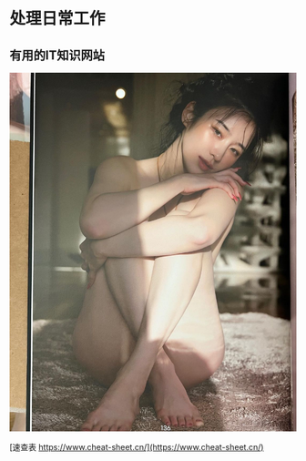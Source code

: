 # 处理日常工作
## 有用的IT知识网站

![工具网站](image/2023060801.jpg)

[速查表 https://www.cheat-sheet.cn/](https://www.cheat-sheet.cn/)
